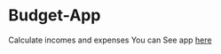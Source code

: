 # Budget-App
Calculate incomes and expenses
You can See app <a href="https://gsanikidze.github.io/Budget-App/">here</a>
